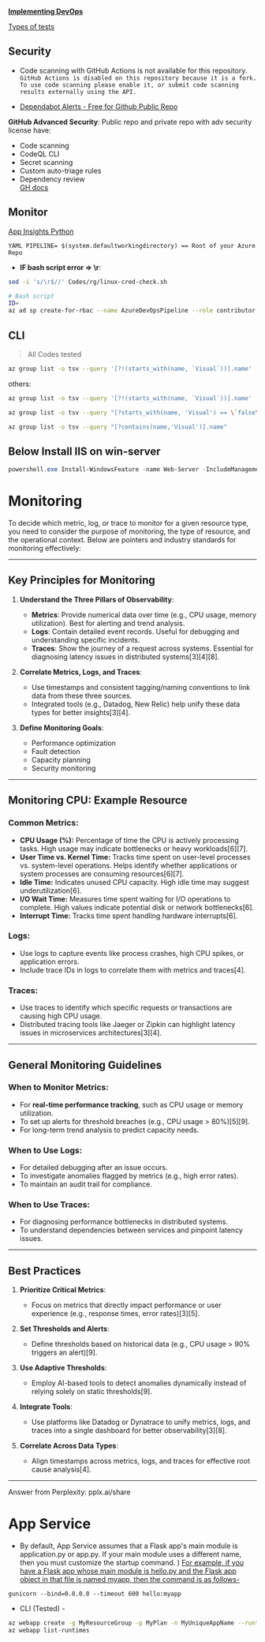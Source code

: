 **[Implementing DevOps](https://spacelift.io/blog/devops-implementation)**

[Types of tests](python/test)

## Security
- Code scanning with GitHub Actions is not available for this repository.
`GitHub Actions is disabled on this repository because it is a fork. To use code scanning please enable it, or submit code scanning results externally using the API.`

- [Dependabot Alerts - Free for Github Public Repo](https://docs.github.com/en/code-security/dependabot/dependabot-alerts/about-dependabot-alerts)

**GitHub Advanced Security**: 
Public repo and private repo with adv security license have: 
- Code scanning			
- CodeQL CLI			
- Secret scanning			
- Custom auto-triage rules			
- Dependency review			
[GH docs](https://docs.github.com/en/get-started/learning-about-github/about-github-advanced-security)

## Monitor
[App Insights Python](https://learn.microsoft.com/en-us/azure/azure-monitor/app/opentelemetry-enable?tabs=python)

`YAML PIPELINE= $(system.defaultworkingdirectory) == Root of your Azure Repo`
- **IF bash script error => \r**:
```sh
sed -i 's/\r$//' Codes/rg/linux-cred-check.sh
```

```sh
# Bash script
ID=
az ad sp create-for-rbac --name AzureDevOpsPipeline --role contributor --scopes /subscriptions/$ID
```
## CLI 
> All Codes tested 
```sh
az group list -o tsv --query '[?!(starts_with(name, `Visual`))].name' | xargs -otl az group delete --no-wait --yes -n
```
others:
```sh
az group list -o tsv --query '[?!(starts_with(name, `Visual`))].name'

az group list -o tsv --query "[?starts_with(name, 'Visual') == \`false\`].name"

az group list -o tsv --query "[?contains(name,'Visual')].name"
```
## Below Install IIS on win-server
```ps1
powershell.exe Install-WindowsFeature -name Web-Server -IncludeManagementTools && powershell.exe remove-item 'C:\\inetpub\\wwwroot\\iisstart.htm' && powershell.exe Add-Content -Path 'C:\\inetpub\\wwwroot\\iisstart.htm' -Value $('Hello World from ' + $env:computername)
```
# Monitoring 
To decide which metric, log, or trace to monitor for a given resource type, you need to consider the purpose of monitoring, the type of resource, and the operational context. Below are pointers and industry standards for monitoring effectively:

---

## **Key Principles for Monitoring**

1. **Understand the Three Pillars of Observability**:
   - **Metrics**: Provide numerical data over time (e.g., CPU usage, memory utilization). Best for alerting and trend analysis.
   - **Logs**: Contain detailed event records. Useful for debugging and understanding specific incidents.
   - **Traces**: Show the journey of a request across systems. Essential for diagnosing latency issues in distributed systems[3][4][8].

2. **Correlate Metrics, Logs, and Traces**:
   - Use timestamps and consistent tagging/naming conventions to link data from these three sources.
   - Integrated tools (e.g., Datadog, New Relic) help unify these data types for better insights[3][4].

3. **Define Monitoring Goals**:
   - Performance optimization
   - Fault detection
   - Capacity planning
   - Security monitoring

---

## **Monitoring CPU: Example Resource**

### Common Metrics:
- **CPU Usage (%):** Percentage of time the CPU is actively processing tasks. High usage may indicate bottlenecks or heavy workloads[6][7].
- **User Time vs. Kernel Time:** Tracks time spent on user-level processes vs. system-level operations. Helps identify whether applications or system processes are consuming resources[6][7].
- **Idle Time:** Indicates unused CPU capacity. High idle time may suggest underutilization[6].
- **I/O Wait Time:** Measures time spent waiting for I/O operations to complete. High values indicate potential disk or network bottlenecks[6].
- **Interrupt Time:** Tracks time spent handling hardware interrupts[6].

### Logs:
- Use logs to capture events like process crashes, high CPU spikes, or application errors.
- Include trace IDs in logs to correlate them with metrics and traces[4].

### Traces:
- Use traces to identify which specific requests or transactions are causing high CPU usage.
- Distributed tracing tools like Jaeger or Zipkin can highlight latency issues in microservices architectures[3][4].

---

## **General Monitoring Guidelines**

### When to Monitor Metrics:
- For **real-time performance tracking**, such as CPU usage or memory utilization.
- To set up alerts for threshold breaches (e.g., CPU usage > 80%)[5][9].
- For long-term trend analysis to predict capacity needs.

### When to Use Logs:
- For detailed debugging after an issue occurs.
- To investigate anomalies flagged by metrics (e.g., high error rates).
- To maintain an audit trail for compliance.

### When to Use Traces:
- For diagnosing performance bottlenecks in distributed systems.
- To understand dependencies between services and pinpoint latency issues.

---

## **Best Practices**

1. **Prioritize Critical Metrics**:
   - Focus on metrics that directly impact performance or user experience (e.g., response times, error rates)[3][5].
   
2. **Set Thresholds and Alerts**:
   - Define thresholds based on historical data (e.g., CPU usage > 90% triggers an alert)[9].

3. **Use Adaptive Thresholds**:
   - Employ AI-based tools to detect anomalies dynamically instead of relying solely on static thresholds[9].

4. **Integrate Tools**:
   - Use platforms like Datadog or Dynatrace to unify metrics, logs, and traces into a single dashboard for better observability[3][8].

5. **Correlate Across Data Types**:
   - Align timestamps across metrics, logs, and traces for effective root cause analysis[4].

---
Answer from Perplexity: pplx.ai/share
# App Service
- By default, App Service assumes that a Flask app's main module is application.py or app.py. If your main module uses a different name, then you must customize the startup command. )
[ For example, if you have a Flask app whose main module is hello.py and the Flask app object in that file is named myapp, then the command is as follows- ](https://learn.microsoft.com/en-us/azure/app-service/configure-language-python)

`gunicorn --bind=0.0.0.0 --timeout 600 hello:myapp`
- CLI (Tested) -
```sh
az webapp create -g MyResourceGroup -p MyPlan -n MyUniqueAppName --runtime "PYTHON:3.12"
az webapp list-runtimes
```


